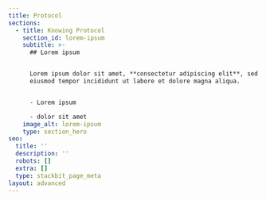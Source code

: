 ```yaml
---
title: Protocol
sections:
  - title: Knowing Protocol
    section_id: lorem-ipsum
    subtitle: >-
      ## Lorem ipsum


      Lorem ipsum dolor sit amet, **consectetur adipiscing elit**, sed do
      eiusmod tempor incididunt ut labore et dolore magna aliqua.


      - Lorem ipsum

      - dolor sit amet
    image_alt: lorem-ipsum
    type: section_hero
seo:
  title: ''
  description: ''
  robots: []
  extra: []
  type: stackbit_page_meta
layout: advanced
---
```

